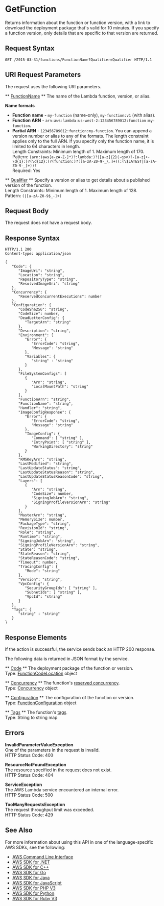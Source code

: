 # GetFunction<a name="API_GetFunction"></a>

Returns information about the function or function version, with a link to download the deployment package that's valid for 10 minutes\. If you specify a function version, only details that are specific to that version are returned\.

## Request Syntax<a name="API_GetFunction_RequestSyntax"></a>

```
GET /2015-03-31/functions/FunctionName?Qualifier=Qualifier HTTP/1.1
```

## URI Request Parameters<a name="API_GetFunction_RequestParameters"></a>

The request uses the following URI parameters\.

 ** [FunctionName](#API_GetFunction_RequestSyntax) **   <a name="SSS-GetFunction-request-FunctionName"></a>
The name of the Lambda function, version, or alias\.  

**Name formats**
+  **Function name** \- `my-function` \(name\-only\), `my-function:v1` \(with alias\)\.
+  **Function ARN** \- `arn:aws:lambda:us-west-2:123456789012:function:my-function`\.
+  **Partial ARN** \- `123456789012:function:my-function`\.
You can append a version number or alias to any of the formats\. The length constraint applies only to the full ARN\. If you specify only the function name, it is limited to 64 characters in length\.  
Length Constraints: Minimum length of 1\. Maximum length of 170\.  
Pattern: `(arn:(aws[a-zA-Z-]*)?:lambda:)?([a-z]{2}(-gov)?-[a-z]+-\d{1}:)?(\d{12}:)?(function:)?([a-zA-Z0-9-_\.]+)(:(\$LATEST|[a-zA-Z0-9-_]+))?`   
Required: Yes

 ** [Qualifier](#API_GetFunction_RequestSyntax) **   <a name="SSS-GetFunction-request-Qualifier"></a>
Specify a version or alias to get details about a published version of the function\.  
Length Constraints: Minimum length of 1\. Maximum length of 128\.  
Pattern: `(|[a-zA-Z0-9$_-]+)` 

## Request Body<a name="API_GetFunction_RequestBody"></a>

The request does not have a request body\.

## Response Syntax<a name="API_GetFunction_ResponseSyntax"></a>

```
HTTP/1.1 200
Content-type: application/json

{
   "Code": { 
      "ImageUri": "string",
      "Location": "string",
      "RepositoryType": "string",
      "ResolvedImageUri": "string"
   },
   "Concurrency": { 
      "ReservedConcurrentExecutions": number
   },
   "Configuration": { 
      "CodeSha256": "string",
      "CodeSize": number,
      "DeadLetterConfig": { 
         "TargetArn": "string"
      },
      "Description": "string",
      "Environment": { 
         "Error": { 
            "ErrorCode": "string",
            "Message": "string"
         },
         "Variables": { 
            "string" : "string" 
         }
      },
      "FileSystemConfigs": [ 
         { 
            "Arn": "string",
            "LocalMountPath": "string"
         }
      ],
      "FunctionArn": "string",
      "FunctionName": "string",
      "Handler": "string",
      "ImageConfigResponse": { 
         "Error": { 
            "ErrorCode": "string",
            "Message": "string"
         },
         "ImageConfig": { 
            "Command": [ "string" ],
            "EntryPoint": [ "string" ],
            "WorkingDirectory": "string"
         }
      },
      "KMSKeyArn": "string",
      "LastModified": "string",
      "LastUpdateStatus": "string",
      "LastUpdateStatusReason": "string",
      "LastUpdateStatusReasonCode": "string",
      "Layers": [ 
         { 
            "Arn": "string",
            "CodeSize": number,
            "SigningJobArn": "string",
            "SigningProfileVersionArn": "string"
         }
      ],
      "MasterArn": "string",
      "MemorySize": number,
      "PackageType": "string",
      "RevisionId": "string",
      "Role": "string",
      "Runtime": "string",
      "SigningJobArn": "string",
      "SigningProfileVersionArn": "string",
      "State": "string",
      "StateReason": "string",
      "StateReasonCode": "string",
      "Timeout": number,
      "TracingConfig": { 
         "Mode": "string"
      },
      "Version": "string",
      "VpcConfig": { 
         "SecurityGroupIds": [ "string" ],
         "SubnetIds": [ "string" ],
         "VpcId": "string"
      }
   },
   "Tags": { 
      "string" : "string" 
   }
}
```

## Response Elements<a name="API_GetFunction_ResponseElements"></a>

If the action is successful, the service sends back an HTTP 200 response\.

The following data is returned in JSON format by the service\.

 ** [Code](#API_GetFunction_ResponseSyntax) **   <a name="SSS-GetFunction-response-Code"></a>
The deployment package of the function or version\.  
Type: [FunctionCodeLocation](API_FunctionCodeLocation.md) object

 ** [Concurrency](#API_GetFunction_ResponseSyntax) **   <a name="SSS-GetFunction-response-Concurrency"></a>
The function's [reserved concurrency](https://docs.aws.amazon.com/lambda/latest/dg/concurrent-executions.html)\.  
Type: [Concurrency](API_Concurrency.md) object

 ** [Configuration](#API_GetFunction_ResponseSyntax) **   <a name="SSS-GetFunction-response-Configuration"></a>
The configuration of the function or version\.  
Type: [FunctionConfiguration](API_FunctionConfiguration.md) object

 ** [Tags](#API_GetFunction_ResponseSyntax) **   <a name="SSS-GetFunction-response-Tags"></a>
The function's [tags](https://docs.aws.amazon.com/lambda/latest/dg/tagging.html)\.  
Type: String to string map

## Errors<a name="API_GetFunction_Errors"></a>

 **InvalidParameterValueException**   
One of the parameters in the request is invalid\.  
HTTP Status Code: 400

 **ResourceNotFoundException**   
The resource specified in the request does not exist\.  
HTTP Status Code: 404

 **ServiceException**   
The AWS Lambda service encountered an internal error\.  
HTTP Status Code: 500

 **TooManyRequestsException**   
The request throughput limit was exceeded\.  
HTTP Status Code: 429

## See Also<a name="API_GetFunction_SeeAlso"></a>

For more information about using this API in one of the language\-specific AWS SDKs, see the following:
+  [AWS Command Line Interface](https://docs.aws.amazon.com/goto/aws-cli/lambda-2015-03-31/GetFunction) 
+  [AWS SDK for \.NET](https://docs.aws.amazon.com/goto/DotNetSDKV3/lambda-2015-03-31/GetFunction) 
+  [AWS SDK for C\+\+](https://docs.aws.amazon.com/goto/SdkForCpp/lambda-2015-03-31/GetFunction) 
+  [AWS SDK for Go](https://docs.aws.amazon.com/goto/SdkForGoV1/lambda-2015-03-31/GetFunction) 
+  [AWS SDK for Java](https://docs.aws.amazon.com/goto/SdkForJava/lambda-2015-03-31/GetFunction) 
+  [AWS SDK for JavaScript](https://docs.aws.amazon.com/goto/AWSJavaScriptSDK/lambda-2015-03-31/GetFunction) 
+  [AWS SDK for PHP V3](https://docs.aws.amazon.com/goto/SdkForPHPV3/lambda-2015-03-31/GetFunction) 
+  [AWS SDK for Python](https://docs.aws.amazon.com/goto/boto3/lambda-2015-03-31/GetFunction) 
+  [AWS SDK for Ruby V3](https://docs.aws.amazon.com/goto/SdkForRubyV3/lambda-2015-03-31/GetFunction) 